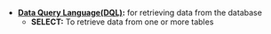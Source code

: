 - **[Data Query Language(DQL)]():** for retrieving data from the database
    - **SELECT:** To retrieve data from one or more tables